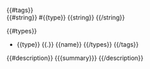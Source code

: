 {{#tags}}	
{{#string}}
#{{type}} {{string}}
{{/string}}
	
{{#types}}
* {{type}} {{.}} {{name}}
{{/types}}
{{/tags}}

{{#description}}
 {{{summary}}}
{{/description}}
